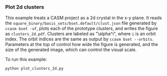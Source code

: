 ### Plot 2d clusters

This example treats a CASM project as a 2d crystal in the x-y plane. It reads the ``square_binary/basis_sets/bset.default/clust.json`` file generated by ``ccasm bset -uf``, plots each of the prototype clusters, and writes the figure as ``clusters_2d.pdf``. Clusters are labeled as "\alpha^i", where ``i`` is an orbit index. The orbit indices are the same as output by ``ccasm bset --orbits``. Parameters at the top of control how wide the figure is generated, and the size of the generated image, which can control the visual scale.

To run this example:

    python plot_clusters_2d.py
